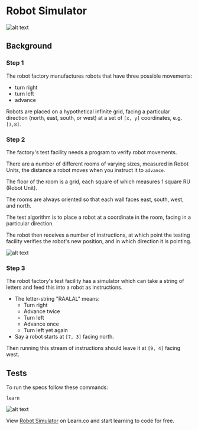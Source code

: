 # Robot Simulator

![alt text](https://media.giphy.com/media/L6dtrHTgMu6aI/giphy.gif "Robots in a factory")

## Background

### Step 1

The robot factory manufactures robots that have three possible movements:

* turn right
* turn left
* advance

Robots are placed on a hypothetical infinite grid, facing a particular direction (north, east, south, or west) at a set of `[x, y]` coordinates, e.g. `[3,8]`.

### Step 2

The factory's test facility needs a program to verify robot movements.

There are a number of different rooms of varying sizes, measured in Robot
Units, the distance a robot moves when you instruct it to `advance`.

The floor of the room is a grid, each square of which measures 1 square RU (Robot Unit).

The rooms are always oriented so that each wall faces east, south, west, and north.

The test algorithm is to place a robot at a coordinate in the room, facing in a particular direction.

The robot then receives a number of instructions, at which point the testing facility verifies the robot's new position, and in which direction it is pointing.

![alt text](https://media.giphy.com/media/l46CwEYnbFtFfjZNS/giphy.gif "Robot slips on banana peel GIF")

### Step 3

The robot factory's test facility has a simulator which can take a string of letters and feed this into a robot as instructions.

* The letter-string "RAALAL" means:
  * Turn right
  * Advance twice
  * Turn left
  * Advance once
  * Turn left yet again
* Say a robot starts at `[7, 3]` facing north.

Then running this stream of instructions should leave it at `[9, 4]` facing west.

## Tests

To run the specs follow these commands:

`learn`

![alt text](https://media.giphy.com/media/xT9DPp7lYtKlM0QzII/giphy.gif "Atlas/ Terminator mashup gif")

<p data-visibility='hidden'>View <a href='https://learn.co/lessons/robotSimulator.js' title='Robot Simulator'>Robot Simulator</a> on Learn.co and start learning to code for free.</p>

